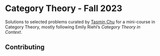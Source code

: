 # Category Theory - Fall 2023
Solutions to selected problems curated by [Tasmin Chu](https://publish.obsidian.md/tasmin-chu/cat-theory) for a mini-course in Category Theory, mostly following Emily Riehl’s _Category Theory in Context_.

## Contributing
